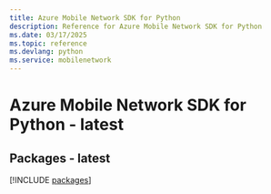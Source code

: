 ```yaml
---
title: Azure Mobile Network SDK for Python
description: Reference for Azure Mobile Network SDK for Python
ms.date: 03/17/2025
ms.topic: reference
ms.devlang: python
ms.service: mobilenetwork
---
```

# Azure Mobile Network SDK for Python - latest
## Packages - latest
[!INCLUDE [packages](mobile-network-index.md)]